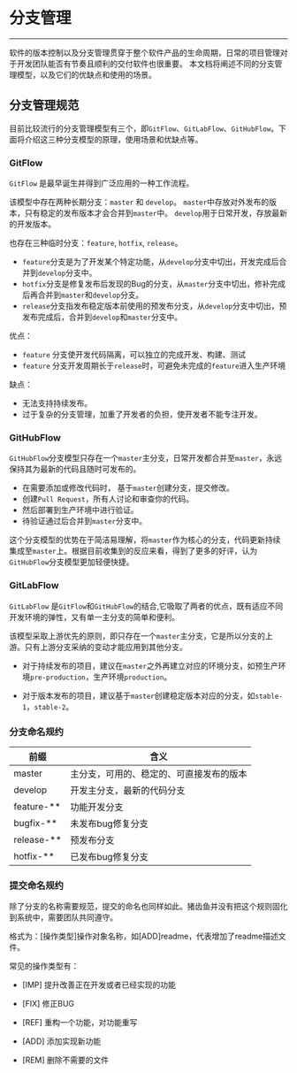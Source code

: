 # 分支管理
---
软件的版本控制以及分支管理贯穿于整个软件产品的生命周期，日常的项目管理对于开发团队能否有节奏且顺利的交付软件也很重要。
本文档将阐述不同的分支管理模型，以及它们的优缺点和使用的场景。


## 分支管理规范

目前比较流行的分支管理模型有三个，即`GitFlow`、`GitLabFlow`、`GitHubFlow`。下面将介绍这三种分支模型的原理，使用场景和优缺点等。

### GitFlow

`GitFlow` 是最早诞生并得到广泛应用的一种工作流程。

该模型中存在两种长期分支：`master` 和 `develop`。 `master`中存放对外发布的版本，只有稳定的发布版本才会合并到`master`中。 `develop`用于日常开发，存放最新的开发版本。

也存在三种临时分支：`feature`, `hotfix`, `release`。 

- `feature`分支是为了开发某个特定功能，从`develop`分支中切出，开发完成后合并到`develop`分支中。
- `hotfix`分支是修复发布后发现的Bug的分支，从`master`分支中切出，修补完成后再合并到`master`和`develop`分支。
- `release`分支指发布稳定版本前使用的预发布分支，从`develop`分支中切出，预发布完成后，合并到`develop`和`master`分支中。

优点：

- `feature` 分支使开发代码隔离，可以独立的完成开发、构建、测试
- `feature` 分支开发周期长于`release`时，可避免未完成的`feature`进入生产环境

缺点：

- 无法支持持续发布。
- 过于复杂的分支管理，加重了开发者的负担，使开发者不能专注开发。

### GitHubFlow

`GitHubFlow`分支模型只存在一个`master`主分支，日常开发都合并至`master`，永远保持其为最新的代码且随时可发布的。

- 在需要添加或修改代码时， 基于`master`创建分支，提交修改。
- 创建`Pull Request`，所有人讨论和审查你的代码。
- 然后部署到生产环境中进行验证。
- 待验证通过后合并到`master`分支中。

这个分支模型的优势在于简洁易理解，将`master`作为核心的分支，代码更新持续集成至`master`上。根据目前收集到的反应来看，得到了更多的好评，认为`GitHubFlow`分支模型更加轻便快捷。

### GitLabFlow

`GitLabFlow` 是`GitFlow`和`GitHubFlow`的结合,它吸取了两者的优点，既有适应不同开发环境的弹性，又有单一主分支的简单和便利。

该模型采取上游优先的原则，即只存在一个`master`主分支，它是所以分支的上游。只有上游分支采纳的变动才能应用到其他分支。

 - 对于持续发布的项目，建议在`master`之外再建立对应的环境分支，如预生产环境`pre-production`，生产环境`production`。

 - 对于版本发布的项目，建议基于`master`创建稳定版本对应的分支，如`stable-1`，`stable-2`。

### 分支命名规约

|前缀|含义|
|---|---|
|master|主分支，可用的、稳定的、可直接发布的版本|
|develop|开发主分支，最新的代码分支|
|feature-**|功能开发分支|
|bugfix-**|未发布bug修复分支|
|release-**|预发布分支|
|hotfix-**|已发布bug修复分支|

### 提交命名规约

除了分支的名称需要规范，提交的命名也同样如此。猪齿鱼并没有把这个规则固化到系统中，需要团队共同遵守。

格式为：[操作类型]操作对象名称，如[ADD]readme，代表增加了readme描述文件。

常见的操作类型有：

 - [IMP] 提升改善正在开发或者已经实现的功能

 - [FIX] 修正BUG

 - [REF] 重构一个功能，对功能重写

 - [ADD] 添加实现新功能

 - [REM] 删除不需要的文件
